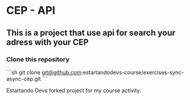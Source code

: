 # CEP - API

## This is a project that use api for search your adress with your CEP

### Clone this repository

 ´´´sh
    git clone git@github.com:estartandodevs-course/exercises-sync-async-cep.git
 ´´´

Estartando Devs forked project for my course activity.
